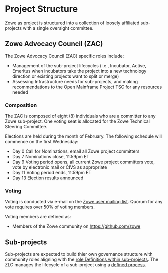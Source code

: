 # Project Structure

Zowe as project is structured into a collection of loosely affiliated sub-projects with a single oversight committee.

## Zowe Advocacy Council (ZAC)

The Zowe Advocacy Council (ZAC) specific roles include:

- Management of the sub-project lifecycles (i.e., Incubator, Active, Emeritus when incubators take the project into a new technology direction or existing projects want to split or merge) 
- Assessing Infrastructure needs for sub-projects, and making recommendations to the Open Mainframe Project TSC for any resources needed


### Composition

The ZAC is composed of eight (8) individuals who are a committer to any Zowe sub-project. One voting seat is allocated for the Zowe Technical Steering Committee. 

Elections are held during the month of February.  The following schedule will commence on the first Wednesday:

* Day 0		Call for Nominations, email all Zowe project committers
* Day 7		Nominations close, 11:59pm ET
* Day 9		Voting period opens, all current Zowe project committers vote, vote by electronic mail or CIVS as appropriate
* Day 11	Voting period ends, 11:59pm ET
* Day 13	Election results announced

### Voting

Voting is conducted via e-mail on the [Zowe user mailing list](	mailto:zowe-user@lists.openmainframeproject.org).  Quorum for any vote requires over 50% of voting members.  

Voting members are defined as:

* Members of the Zowe community on https://github.com/zowe


## Sub-projects

Sub-projects are expected to build thier own governance structure with community roles aligning with the [role Definitions within sub-projects](roles.md). The ZLC manages the lifecycle of a sub-project using a [defined process](stages.md).
